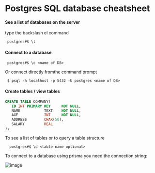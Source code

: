 # Postgres SQL database cheatsheet

#### See a list of databases on the server

type the backslash el command

```
 postgres#$ \l
```

#### Connect to a database

```
 postgres#$ \c <name of DB>
```
Or connect directly fromthe command prompt

```
 $ psql -h localhost -p 5432 -U postgres <name of DB>
```


#### Create tables / view tables

```sql
CREATE TABLE COMPANY(
   ID INT PRIMARY KEY     NOT NULL,
   NAME           TEXT    NOT NULL,
   AGE            INT     NOT NULL,
   ADDRESS        CHAR(50),
   SALARY         REAL
);

```
To see a list of tables or to query a table structure

```
  postgres#$ \d <table name optional>
```

To connect to a database using prisma you need the connection string:

![image](https://user-images.githubusercontent.com/8973660/201624874-942fcf88-7356-4cb2-9f4b-f5ba03024ea3.png)

